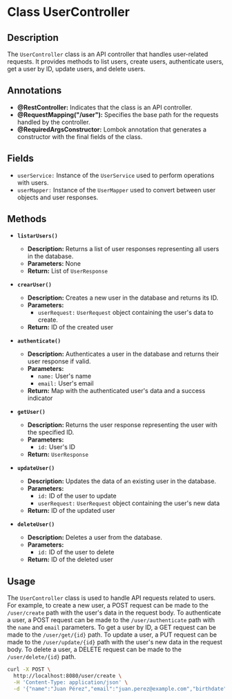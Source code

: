 # Class UserController

## Description
The `UserController` class is an API controller that handles user-related requests. It provides methods to list users, create users, authenticate users, get a user by ID, update users, and delete users.

## Annotations

- **@RestController:** Indicates that the class is an API controller.
- **@RequestMapping("/user"):** Specifies the base path for the requests handled by the controller.
- **@RequiredArgsConstructor:** Lombok annotation that generates a constructor with the final fields of the class.

## Fields

- `userService:` Instance of the `UserService` used to perform operations with users.
- `userMapper:` Instance of the `UserMapper` used to convert between user objects and user responses.

## Methods

* **`listarUsers()`**
    - **Description:** Returns a list of user responses representing all users in the database.
    - **Parameters:** None
    - **Return:** List of `UserResponse`

* **`crearUser()`**
    - **Description:** Creates a new user in the database and returns its ID.
    - **Parameters:**
        - `userRequest:` `UserRequest` object containing the user's data to create.
    - **Return:** ID of the created user

* **`authenticate()`**
    - **Description:** Authenticates a user in the database and returns their user response if valid.
    - **Parameters:**
        - `name:` User's name
        - `email:` User's email
    - **Return:** Map with the authenticated user's data and a success indicator

* **`getUser()`**
    - **Description:** Returns the user response representing the user with the specified ID.
    - **Parameters:**
        - `id:` User's ID
    - **Return:** `UserResponse`

* **`updateUser()`**
    - **Description:** Updates the data of an existing user in the database.
    - **Parameters:**
        - `id:` ID of the user to update
        - `userRequest:` `UserRequest` object containing the user's new data
    - **Return:** ID of the updated user

* **`deleteUser()`**
    - **Description:** Deletes a user from the database.
    - **Parameters:**
        - `id:` ID of the user to delete
    - **Return:** ID of the deleted user

## Usage

The `UserController` class is used to handle API requests related to users. For example, to create a new user, a POST request can be made to the `/user/create` path with the user's data in the request body. To authenticate a user, a POST request can be made to the `/user/authenticate` path with the `name` and `email` parameters. To get a user by ID, a GET request can be made to the `/user/get/{id}` path. To update a user, a PUT request can be made to the `/user/update/{id}` path with the user's new data in the request body. To delete a user, a DELETE request can be made to the `/user/delete/{id}` path.

`````bash
curl -X POST \
  http://localhost:8080/user/create \
  -H 'Content-Type: application/json' \
  -d '{"name":"Juan Pérez","email":"juan.perez@example.com","birthdate":"1990-01-01"}'
`````